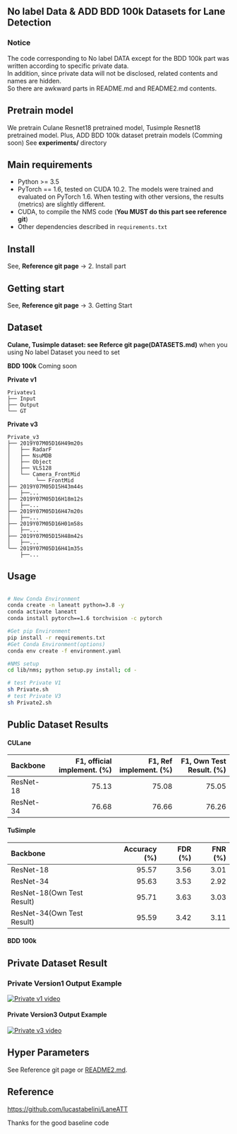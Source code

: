 ## No label Data & ADD BDD 100k Datasets for Lane Detection


### Notice
The code corresponding to No label DATA except for the BDD 100k part was written according to specific private data. <br>
In addition, since private data will not be disclosed, related contents and names are hidden. <br>
So there are awkward parts in README.md and README2.md contents.


## Pretrain model 
We pretrain Culane Resnet18 pretrained model, Tusimple Resnet18 pretrained model.
Plus, ADD BDD 100k dataset pretrain models (Comming soon)
See **experiments/** directory


## Main requirements
- Python >= 3.5
- PyTorch == 1.6, tested on CUDA 10.2. The models were trained and evaluated on PyTorch 1.6. When testing with other versions, the results (metrics) are slightly different.
- CUDA, to compile the NMS code (**You MUST do this part see reference git**)
- Other dependencies described in `requirements.txt`

## Install
See, **Reference git page** -> 2. Install part

## Getting start
See, **Reference git page** -> 3. Getting Start

## Dataset
**Culane, Tusimple dataset: see Referce git page(DATASETS.md)**
when you using No label Dataset you need to set 


**BDD 100k**
Coming soon

**Private v1**
```
Privatev1
├── Input
├── Output
└── GT
```

**Private v3** 
```
Private_v3
├── 2019Y07M05D16H49m20s
│   ├── RadarF
│   ├── NsuMDB
│   ├── Object
│   ├── VLS128
│   └── Camera_FrontMid
│        └── FrontMid
├── 2019Y07M05D15H43m44s
│   ├──...
├── 2019Y07M05D16H18m12s
│   ├──...
├── 2019Y07M05D16H47m20s
│   ├──...
├── 2019Y07M05D16H01m58s
│   ├──...
├── 2019Y07M05D15H48m42s
│   ├──...
└── 2019Y07M05D16H41m35s
    ├──...
```

## Usage
```bash

# New Conda Environment
conda create -n laneatt python=3.8 -y
conda activate laneatt
conda install pytorch==1.6 torchvision -c pytorch

#Get pip Environment
pip install -r requirements.txt
#Get Conda Environment(options)
conda env create -f environment.yaml

#NMS setup
cd lib/nms; python setup.py install; cd -

# test Private V1
sh Private.sh
# test Private V3
sh Private2.sh
```

## Public Dataset Results

#### CULane
|   Backbone    |     F1, official implement. (%)    | F1, Ref implement. (%) | F1, Own Test Result. (%) |
|     :---      |         ---:                       |   ---:                 |   ---:                   | 
| ResNet-18     | 75.13                              |  75.08                 |  75.05                   | 
| ResNet-34     | 76.68                              |  76.66                 |  76.26                   |



#### TuSimple
|   Backbone                |      Accuracy (%)     |      FDR (%)     |      FNR (%)     |
|    :---                   |         ---:          |       ---:       |       ---:       |
| ResNet-18                 |    95.57              |    3.56          |    3.01          |
| ResNet-34                 |    95.63              |    3.53          |    2.92          |
| ResNet-18(Own Test Result)|    95.71              |    3.63          |    3.03          |
| ResNet-34(Own Test Result)|    95.59              |    3.42          |    3.11          |

#### BDD 100k


## Private Dataset Result 

### Private Version1 Output Example

[![Private v1 video](data/figures/Private_v1_somenail.PNG "Private v1 video")](https://drive.google.com/file/d/1pFEE4BS-hTz8jQ8ngwvC9eF1RnsaBhNM/view?usp=sharing)

#### Private Version3 Output Example

[![Private v3 video](data/figures/Private_v3_somenail.PNG "Private v3 video")](https://drive.google.com/file/d/19g3bxXVbK9bQHNNodMMGjEmh8tm-R97t/view?usp=sharing)

## Hyper Parameters
See Reference git page or  [README2.md](README2.md).




## Reference
https://github.com/lucastabelini/LaneATT

Thanks for the good baseline code

